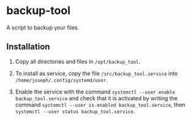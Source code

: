 # backup-tool

A script to backup your files.

## Installation

1. Copy all directories and files in `/opt/backup_tool`.

2. To install as service, copy the file `/src/backup_tool.service` into `/home/joseph/.config/systemd/user`.

3. Enable the service with the command `systemctl --user enable backup_tool.service` and check that it is activated by writing the command `systemctl --user is-enabled backup_tool.service`, then `systemctl --user status backup_tool.service`.

